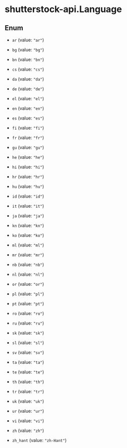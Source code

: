 # shutterstock-api.Language

## Enum


* `ar` (value: `"ar"`)

* `bg` (value: `"bg"`)

* `bn` (value: `"bn"`)

* `cs` (value: `"cs"`)

* `da` (value: `"da"`)

* `de` (value: `"de"`)

* `el` (value: `"el"`)

* `en` (value: `"en"`)

* `es` (value: `"es"`)

* `fi` (value: `"fi"`)

* `fr` (value: `"fr"`)

* `gu` (value: `"gu"`)

* `he` (value: `"he"`)

* `hi` (value: `"hi"`)

* `hr` (value: `"hr"`)

* `hu` (value: `"hu"`)

* `id` (value: `"id"`)

* `it` (value: `"it"`)

* `ja` (value: `"ja"`)

* `kn` (value: `"kn"`)

* `ko` (value: `"ko"`)

* `ml` (value: `"ml"`)

* `mr` (value: `"mr"`)

* `nb` (value: `"nb"`)

* `nl` (value: `"nl"`)

* `or` (value: `"or"`)

* `pl` (value: `"pl"`)

* `pt` (value: `"pt"`)

* `ro` (value: `"ro"`)

* `ru` (value: `"ru"`)

* `sk` (value: `"sk"`)

* `sl` (value: `"sl"`)

* `sv` (value: `"sv"`)

* `ta` (value: `"ta"`)

* `te` (value: `"te"`)

* `th` (value: `"th"`)

* `tr` (value: `"tr"`)

* `uk` (value: `"uk"`)

* `ur` (value: `"ur"`)

* `vi` (value: `"vi"`)

* `zh` (value: `"zh"`)

* `zh_hant` (value: `"zh-Hant"`)


